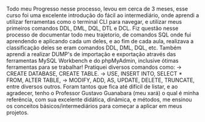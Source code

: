 Todo meu Progresso nesse processo, levou em cerca de 3 meses, esse curso foi uma excelente introdução do fácil ao intermediário, onde aprendi a utilizar ferramentas como o terminal CLI para navegar, e utilizar meus primeiros comandos DDL, DML, DQL, DTL e DCL.
Fiz questão nesse processo de documentar todo meu trajetorio, de comandos SQL onde fui aprendendo e aplicando cada um deles, e ao fim de cada aula, realizava a classificação deles se eram comandos DDL, DML, DQL, etc.
Também aprendi a realizar DUMP's de importação e exportação através das ferramentas MySQL Workbench e do phpMyAdmin, inclusive ótimas ferramentas para se trabalhar!
Pratiquei diversos comandos como:
 -> CREATE DATABASE, CREATE TABLE.
 -> USE, INSERT INTO,  SELECT * FROM, ALTER TABLE,
 -> MODIFY, ADD, AS, UPDATE, DELETE, TRUNCATE, entre diversos outros.
Foram tantos que fica até difícil de listar, e ao agradecer, tenho o Professor Gustavo Guanabara (meu xará) o qual é minha referência, com sua excelente didática, dinâmica, e métodos, me ensinou os conceitos básicos/intermediários para começar a aplicar em meus projetos.
